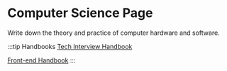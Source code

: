 # Computer Science Page
Write down the theory and practice of computer hardware and software.

:::tip Handbooks
[Tech Interview Handbook](https://www.techinterviewhandbook.org/)

[Front-end Handbook](https://www.frontendinterviewhandbook.com/)
:::
